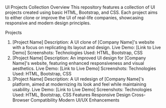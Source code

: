 UI Projects Collection
Overview
This repository features a collection of UI projects created using basic HTML, Bootstrap, and CSS. Each project aims to either clone or improve the UI of real-life companies, showcasing responsive and modern design principles.

Projects
1. [Project Name]
Description: A UI clone of [Company Name]'s website with a focus on replicating its layout and design.
Live Demo: [Link to Live Demo]
Screenshots:
Technologies Used: HTML, Bootstrap, CSS
2. [Project Name]
Description: An improved UI design for [Company Name]'s website, featuring enhanced responsiveness and visual aesthetics.
Live Demo: [Link to Live Demo]
Screenshots:
Technologies Used: HTML, Bootstrap, CSS
3. [Project Name]
Description: A UI redesign of [Company Name]'s platform, aimed at modernizing its look and feel while maintaining usability.
Live Demo: [Link to Live Demo]
Screenshots:
Technologies Used: HTML, Bootstrap, CSS
Features
Responsive Design
Cross-Browser Compatibility
Modern UI/UX Enhancements
